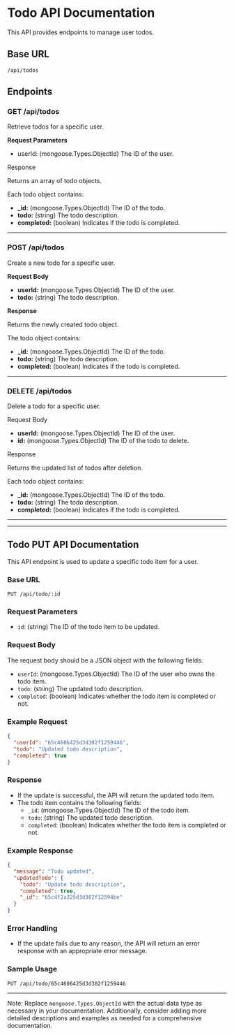 # Todo API Documentation

This API provides endpoints to manage user todos.

## Base URL

```
/api/todos
```

## Endpoints

### GET /api/todos

Retrieve todos for a specific user.

**Request Parameters**

- userId: (mongoose.Types.ObjectId) The ID of the user.

Response

Returns an array of todo objects.

Each todo object contains:

- **\_id:** (mongoose.Types.ObjectId) The ID of the todo.
- **todo:** (string) The todo description.
- **completed:** (boolean) Indicates if the todo is completed.

---

### POST /api/todos

Create a new todo for a specific user.

**Request Body**

- **userId:** (mongoose.Types.ObjectId) The ID of the user.
- **todo:** (string) The todo description.

**Response**

Returns the newly created todo object.

The todo object contains:

- **\_id:** (mongoose.Types.ObjectId) The ID of the todo.
- **todo:** (string) The todo description.
- **completed:** (boolean) Indicates if the todo is completed.

---

### DELETE /api/todos

Delete a todo for a specific user.

Request Body

- **userId:** (mongoose.Types.ObjectId) The ID of the user.
- **id:** (mongoose.Types.ObjectId) The ID of the todo to delete.

Response

Returns the updated list of todos after deletion.

Each todo object contains:

- **\_id:** (mongoose.Types.ObjectId) The ID of the todo.
- **todo:** (string) The todo description.
- **completed:** (boolean) Indicates if the todo is completed.

---

---

## Todo PUT API Documentation

This API endpoint is used to update a specific todo item for a user.

### Base URL

```
PUT /api/todo/:id
```

### Request Parameters

- `id`: (string) The ID of the todo item to be updated.

### Request Body

The request body should be a JSON object with the following fields:

- `userId`: (mongoose.Types.ObjectId) The ID of the user who owns the todo item.
- `todo`: (string) The updated todo description.
- `completed`: (boolean) Indicates whether the todo item is completed or not.

### Example Request

```json
{
  "userId": "65c4606425d3d302f1259446",
  "todo": "Updated todo description",
  "completed": true
}
```

### Response

- If the update is successful, the API will return the updated todo item.
- The todo item contains the following fields:
  - `_id`: (mongoose.Types.ObjectId) The ID of the todo item.
  - `todo`: (string) The updated todo description.
  - `completed`: (boolean) Indicates whether the todo item is completed or not.

### Example Response

```json
{
  "message": "Todo updated",
  "updatedTodo": {
    "todo": "Update todo description",
    "completed": true,
    "_id": "65c4f2a325d3d302f12594be"
  }
}
```

### Error Handling

- If the update fails due to any reason, the API will return an error response with an appropriate error message.

### Sample Usage

```
PUT /api/todo/65c4606425d3d302f1259446
```

---

Note: Replace `mongoose.Types.ObjectId` with the actual data type as necessary in your documentation. Additionally, consider adding more detailed descriptions and examples as needed for a comprehensive documentation.
